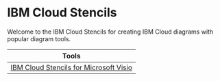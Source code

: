 # IBM Cloud Stencils

Welcome to the IBM Cloud Stencils for creating IBM Cloud diagrams with popular diagram tools.

| Tools |
| :---: |
| [IBM Cloud Stencils for Microsoft Visio](visio/visio.md) | 

